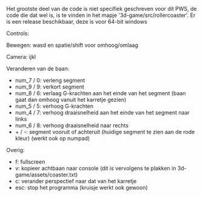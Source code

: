 Het grootste deel van de code is niet specifiek geschreven voor dit PWS, de code die dat wel is, is te vinden in het mapje '3d-game/src/rollercoaster'.
Er is een release beschikbaar, deze is voor 64-bit windows

Controls:

Bewegen:
wasd en spatie/shift voor omhoog/omlaag

Camera:
ijkl

Veranderen van de baan:
+ num_7 / 0: verleng segment
+ num_9 / 9: verkort segment
+ num_8 / 6: verlaag G-krachten aan het einde van het segment (baan gaat dan omhoog vanuit het karretje gezien)
+ num_5 / 5: verhoog G-krachten
+ num_4 / 7: verhoog draaisnelheid aan het einde van het segment naar links
+ num_6 / 8: verhoog draaisnelheid naar rechts
+ \+ / -: segment vooruit of achteruit (huidige segment te zien aan de rode kleur) (werkt ook op numpad)

Overig:
+ f: fullscreen
+ v: kopieer achtbaan naar console (dit is vervolgens te plakken in 3d-game/assets/coaster.txt)
+ c: verander perspectief naar dat van het karretje
+ esc: stop het programma (kruisje werkt ook gewoon)
